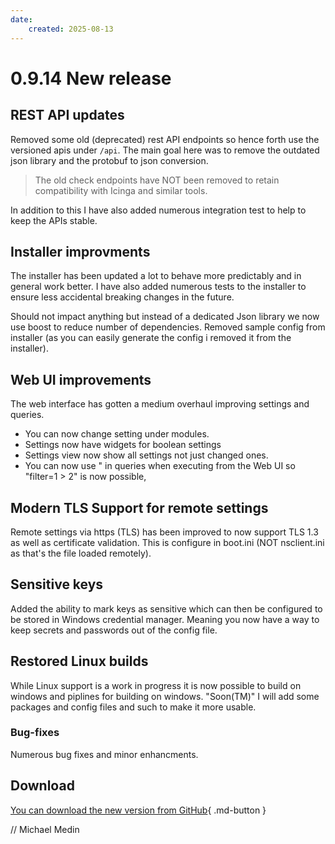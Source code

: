 ```yaml
---
date:
    created: 2025-08-13
---
```


# 0.9.14 New release

## REST API updates

Removed some old (deprecated) rest API endpoints so hence forth use the versioned apis under `/api`.
The main goal here was to remove the outdated json library and the protobuf to json conversion.

> The old check endpoints have NOT been removed to retain compatibility with Icinga and similar tools.

In addition to this I have also added numerous integration test to help to keep the APIs stable.

## Installer improvments

The installer has been updated a lot to behave more predictably and in general work better.
I have also added numerous tests to the installer to ensure less accidental breaking changes in the future.

Should not impact anything but instead of a dedicated Json library we now use boost to reduce number of dependencies.
Removed sample config from installer (as you can easily generate the config i removed it from the installer).

## Web UI improvements

The web interface has gotten a medium overhaul improving settings and queries.

* You can now change setting under modules.
* Settings now have widgets for boolean settings
* Settings view now show all settings not just changed ones.
* You can now use " in queries when executing from the Web UI so "filter=1 > 2" is now possible,

## Modern TLS Support for remote settings

Remote settings via https (TLS) has been improved to now support TLS 1.3 as well as certificate validation.
This is configure in boot.ini (NOT nsclient.ini as that's the file loaded remotely).

## Sensitive keys

Added the ability to mark keys as sensitive which can then be configured to be stored in Windows credential manager.
Meaning you now have a way to keep secrets and passwords out of the config file.

## Restored Linux builds

While Linux support is a work in progress it is now possible to build on windows and piplines for building on windows.
"Soon(TM)" I will add some packages and config files and such to make it more usable.

### Bug-fixes

Numerous bug fixes and minor enhancments.

## Download

[You can download the new version from GitHub](https://github.com/mickem/nscp/releases/0.9.14){ .md-button }

// Michael Medin
